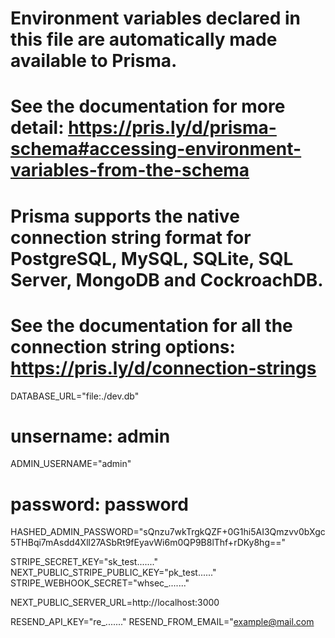 # Environment variables declared in this file are automatically made available to Prisma.
# See the documentation for more detail: https://pris.ly/d/prisma-schema#accessing-environment-variables-from-the-schema

# Prisma supports the native connection string format for PostgreSQL, MySQL, SQLite, SQL Server, MongoDB and CockroachDB.
# See the documentation for all the connection string options: https://pris.ly/d/connection-strings

DATABASE_URL="file:./dev.db"
# unsername: admin
ADMIN_USERNAME="admin"
# password: password
HASHED_ADMIN_PASSWORD="sQnzu7wkTrgkQZF+0G1hi5AI3Qmzvv0bXgc5THBqi7mAsdd4Xll27ASbRt9fEyavWi6m0QP9B8lThf+rDKy8hg=="

STRIPE_SECRET_KEY="sk_test......."
NEXT_PUBLIC_STRIPE_PUBLIC_KEY="pk_test......"
STRIPE_WEBHOOK_SECRET="whsec_......."

NEXT_PUBLIC_SERVER_URL=http://localhost:3000

RESEND_API_KEY="re_......."
RESEND_FROM_EMAIL="example@mail.com
